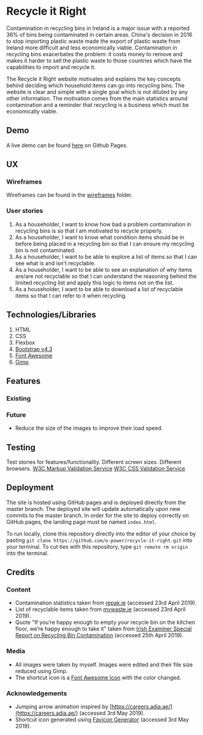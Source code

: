# Recycle it Right
Contamination in recycling bins in Ireland is a major issue with a reported 36% of bins being contaminated in certain areas. China's decision in 2016 to stop importing plastic waste made the export of plastic waste from Ireland more difficult and less economically viable. Contamination in recycling bins exacerbates the problem: it costs money to remove and makes it harder to sell the plastic waste to those countries which have the capabilities to import and recycle it.

The Recycle it Right website motivates and explains the key concepts behind deciding which household items can go into recycling bins. The website is clear and simple with a single goal which is not diluted by any other information. The motivation comes from the main statistics around contamination and a reminder that recycling is a business which must be economically viable.

## Demo
A live demo can be found [here](https://o-power.github.io/recycle-it-right/) on Github Pages.

## UX
### Wireframes
Wireframes can be found in the [wireframes](https://github.com/o-power/recycle-it-right/tree/master/wireframes) folder.
### User stories
1. As a householder, I want to know how bad a problem contamination in recycling bins is so that I am motivated to recycle properly.
2. As a householder, I want to know what condition items should be in before being placed in a recycling bin so that I can ensure my recycling bin is not contaminated.
3. As a householder, I want to be able to explore a list of items so that I can see what is and isn't recyclable.
4. As a householder, I want to be able to see an explanation of why items are/are not recyclable so that I can understand the reasoning behind the limited recycling list and apply this logic to items not on the list.
5. As a householder, I want to be able to download a list of recyclable items so that I can refer to it when recycling.

## Technologies/Libraries
1. HTML
2. CSS
3. Flexbox
4. [Bootstrap v4.3](https://getbootstrap.com/)
5. [Font Awesome](https://fontawesome.com/)
6. [Gimp](https://www.gimp.org/)

## Features
### Existing
### Future
- Reduce the size of the images to improve their load speed.

## Testing
Test stories for features/functionality. Different screen sizes. Different browsers.
[W3C Markup Validation Service](https://validator.w3.org/)
[W3C CSS Validation Service](https://jigsaw.w3.org/css-validator/)

## Deployment
The site is hosted using GitHub pages and is deployed directly from the master branch. The deployed site will update automatically upon new commits to the master branch. In order for the site to deploy correctly on GitHub pages, the landing page must be named `index.html`.

To run locally, clone this repository directly into the editor of your choice by pasting `git clone https://github.com/o-power/recycle-it-right.git` into your terminal. To cut ties with this repository, type `git remote rm origin` into the terminal.

## Credits
### Content
- Contamination statistics taken from [repak.ie](https://repak.ie/our-campaigns/news/save-our-nation-from-contamination/) (accessed 23rd April 2019).
- List of recyclable items taken from [mywaste.ie](https://www.mywaste.ie/what-to-do-with-my-recycling/) (accessed 23rd April 2019).
- Quote "If you’re happy enough to empty your recycle bin on the kitchen floor, we’re happy enough to take it" taken from [Irish Examiner Special Report on Recycling Bin Contamination](https://www.irishexaminer.com/breakingnews/specialreports/special-report-failure-of-irish-households-to-recycle-properly-is-a-massive-waste-of-time-829833.html) (accessed 25th April 2019).
### Media
- All images were taken by myself. Images were edited and their file size reduced using Gimp.
- The shortcut icon is a [Font Awesome Icon](https://fontawesome.com/license) with the color changed.
### Acknowledgements
- Jumping arrow animation inspired by [https://careers.adia.ae/](https://careers.adia.ae/) (accessed 3rd May 2019).
- Shortcut icon generated using [Favicon Generator](https://realfavicongenerator.net/) (accessed 3rd May 2019).
